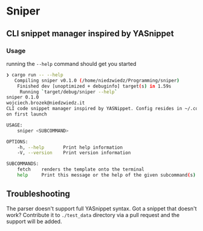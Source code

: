 # Sniper
## CLI snippet manager inspired by YASnippet

### Usage
running the `--help` command should get you started
```bash
❯ cargo run -- --help
   Compiling sniper v0.1.0 (/home/niedzwiedz/Programming/sniper)
    Finished dev [unoptimized + debuginfo] target(s) in 1.59s
     Running `target/debug/sniper --help`
sniper 0.1.0
wojciech.brozek@niedzwiedz.it
CLI code snippet manager inspired by YASNippet. Config resides in ~/.config/sniper, and is generated
on first launch

USAGE:
    sniper <SUBCOMMAND>

OPTIONS:
    -h, --help       Print help information
    -V, --version    Print version information

SUBCOMMANDS:
    fetch    renders the template onto the terminal
    help     Print this message or the help of the given subcommand(s)
```
## Troubleshooting
The parser doesn't support full YASnippet syntax. Got a snippet that doesn't work? Contribute it to `./test_data` directory via a pull request and the support will be added.

